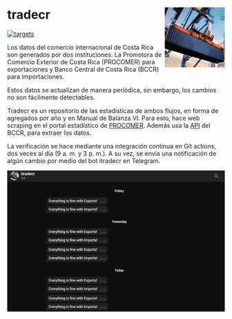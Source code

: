 # tradecr <img src='man/figures/logo.jpg' align="right" height="139"/>

[![targets](https://github.com/mmc00/tradecr/actions/workflows/targets.yaml/badge.svg?branch=master)](https://github.com/mmc00/tradecr/actions/workflows/targets.yaml)

Los datos del comercio internacional de Costa Rica son generados por dos instituciones:
La Promotora de Comercio Exterior de Costa Rica (PROCOMER) para exportaciones y Banco Central de Costa Rica (BCCR) para importaciones.

Estos datos se actualizan de manera periódica, sin embargo, los cambios no son fácilmente detectables. 

Tradecr es un repositorio de las estadísticas de ambos flujos, en forma de agregados por año y en Manual de Balanza VI.
Para esto, hace web scraping en el portal estadístico de [PROCOMER](http://servicios.procomer.go.cr/estadisticas/inicio.aspx). Además usa la [API](https://gee.bccr.fi.cr/Indicadores/Suscripciones/WS/wsindicadoreseconomicos.asmx)
del BCCR, para extraer los datos.

La verificación se hace mediante una integración continua en Git actions, dos veces al día (9 a. m. y 3 p. m.). A su vez, se envía una notificación de algún cambio por medio del bot itradecr en Telegram.

![Screenshot](man/figures/telegram.JPG)
